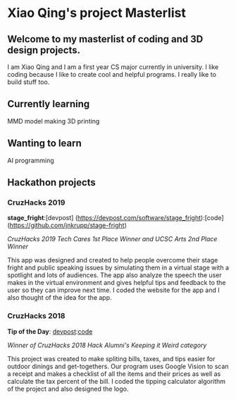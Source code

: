 # Xiao Qing's project Masterlist

## Welcome to my masterlist of coding and 3D design projects.
I am Xiao Qing and I am a first year CS major currently in university. I like coding because I like to create cool and helpful programs. I really like to build stuff too.

## Currently learning

MMD model making
3D printing

## Wanting to learn

AI programming

## Hackathon projects

### CruzHacks 2019

**stage_fright**:[devpost] (https://devpost.com/software/stage_fright):[code] (https://github.com/jnkrupp/stage-fright)

_CruzHacks 2019 Tech Cares 1st Place Winner and UCSC Arts 2nd Place Winner_

This app was designed and created to help people overcome their stage fright and public speaking issues by simulating them in a virtual stage with a spotlight and lots of audiences. The app also analyze the speech the user makes in the virtual environment and gives helpful tips and feedback to the user so they can improve next time. I coded the website for the app and I also thought of the idea for the app.


### CruzHacks 2018

**Tip of the Day**: [devpost](https://devpost.com/software/tip-of-the-day):[code](https://github.com/Xyuubao/Tip-Of-the-Day)

_Winner of CruzHacks 2018 Hack Alumni's Keeping it Weird category_

This project was created to make spliting bills, taxes, and tips easier for outdoor dinings and get-togethers. Our program uses Google Vision to scan a receipt and makes a checklist of all the items and their prices as well as calculate the tax percent of the bill. I coded the tipping calculator algorithm of the project and also designed the logo.

















